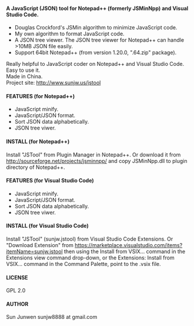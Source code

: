 #### A JavaScript (JSON) tool for Notepad++ (formerly JSMinNpp) and Visual Studio Code.
 * Douglas Crockford's JSMin algorithm to minimize JavaScript code.
 * My own algorithm to format JavaScript code.
 * A JSON tree viewer. The JSON tree viewer for Notepad++ can handle >10MB JSON file easily.
 * Support 64bit Notepad++ (from version 1.20.0, ".64.zip" package).

Really helpful to JavaScript coder on Notepad++ and Visual Studio Code. Easy to use it.  
Made in China.  
Project site: http://www.sunjw.us/jstool

#### FEATURES (for Notepad++)
 * JavaScript minify.
 * JavaScript/JSON format.
 * Sort JSON data alphabetically.
 * JSON tree viwer.

#### INSTALL (for Notepad++)
Install "JSTool" from Plugin Manager in Notepad++. Or download it from http://sourceforge.net/projects/jsminnpp/ and copy JSMinNpp.dll to plugin directory of Notepad++.

#### FEATURES (for Visual Studio Code)
 * JavaScript minify.
 * JavaScript/JSON format.
 * Sort JSON data alphabetically.
 * JSON tree viwer.

#### INSTALL (for Visual Studio Code)
Install "JSTool" (sunjw.jstool) from Visual Studio Code Extensions. Or "Download Extension" from https://marketplace.visualstudio.com/items?itemName=sunjw.jstool then using the Install from VSIX... command in the Extensions view command drop-down, or the Extensions: Install from VSIX... command in the Command Palette, point to the .vsix file.

#### LICENSE
GPL 2.0

#### AUTHOR
Sun Junwen sunjw8888 at gmail.com
